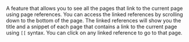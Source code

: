 A feature that allows you to see all the pages that link to the current page using page references. You can access the linked references by scrolling down to the bottom of the page. The linked references will show you the title and a snippet of each page that contains a link to the current page using `[[` syntax. You can click on any linked reference to go to that page.
